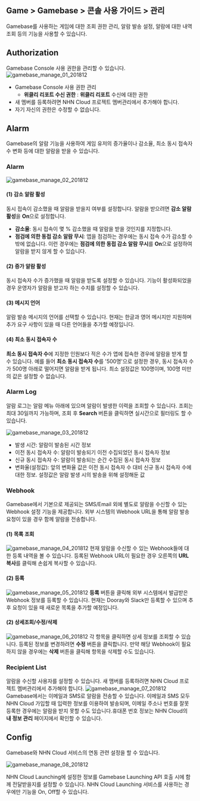## Game > Gamebase > 콘솔 사용 가이드 >  관리

Gamebase를 사용하는 게임에 대한 조회 권한 관리, 알람 발송 설정, 알람에 대한 내역 조회 등의 기능을 사용할 수 있습니다.



## Authorization

Gamebase Console 사용 권한을 관리할 수 있습니다.
![gamebase_manage_01_201812](https://static.toastoven.net/prod_gamebase/Operators_Guide/gamebase_manage_01_202101.png)

* Gamebase Console 사용 권한 관리
  * **위클리 리포트 수신 권한** : **위클리 리포트** 수신에 대한 권한
* 새 멤버를 등록하려면 NHN Cloud 프로젝트 멤버관리에서 추가해야 합니다.
* 자기 자신의 권한은 수정할 수 없습니다.


## Alarm

Gamebase의 알람 기능을 사용하여 게임 유저의 증가율이나 감소율, 최소 동시 접속자 수 변화 등에 대한 알람을 받을 수 있습니다.

### Alarm

![gamebase_manage_02_201812](https://static.toastoven.net/prod_gamebase/gamebase_manage_02_201812.png)

#### (1) 감소 알람 활성
동시 접속이 감소했을 때 알람을 받을지 여부를 설정합니다. 알람을 받으려면 **감소 알람 활성**을 **On**으로 설정합니다.

- **감소율**: 동시 접속이 몇 % 감소했을 때 알람을 받을 것인지를 지정합니다.
- **점검에 의한 동접 감소 알람 무시**: 앱을 점검하는 경우에는 동시 접속 수가 감소할 수밖에 없습니다.
  이런 경우에는 **점검에 의한 동접 감소 알람 무시**를 **On**으로 설정하여 알람을 받지 않게 할 수 있습니다.

#### (2) 증가 알람 활성
동시 접속자 수가 증가했을 때 알람을 받도록 설정할 수 있습니다.
기능이 활성화되었을 경우 운영자가 알람을 받고자 하는 수치를 설정할 수 있습니다.

#### (3) 메시지 언어
알람 발송 메시지의 언어를 선택할 수 있습니다. 현재는 한글과 영어 메시지만 지원하며 추가 요구 사항이 있을 때 다른 언어들을 추가할 예정입니다.

#### (4) 최소 동시 접속자 수
**최소 동시 접속자 수**에 지정한 인원보다 적은 수가 앱에 접속한 경우에 알람을 받게 할 수 있습니다. 예를 들어 **최소 동시 접속자 수**를 '500명'으로 설정한 경우, 동시 접속자 수가 500명 아래로 떨어지면 알람을 받게 됩니다. 최소 설정값은 100명이며, 100명 미만의 값은 설정할 수 없습니다.

### Alarm Log

알람 로그는 알람 메뉴 아래에 있으며 알람이 발생한 이력을 조회할 수 있습니다.
조회는 최대 30일까지 가능하며, 조회 후 **Search** 버튼을 클릭하면 실시간으로 필터링도 할 수 있습니다.

![gamebase_manage_03_201812](https://static.toastoven.net/prod_gamebase/gamebase_manage_03_201812.png)

- 발생 시간: 알람이 발송된 시간 정보
- 이전 동시 접속자 수: 알람이 발송되기 이전 수집되었던 동시 접속자 정보
- 신규 동시 접속자 수: 알람이 발송되는 순간 수집된 동시 접속자 정보
- 변화율(설정값): 앞의 변화율 값은 이전 동시 접속자 수 대비 신규 동시 접속자 수에 대한 정보. 설정값은 알람 발생 시의 발송을 위해 설정해둔 값

### Webhook
Gamebase에서 기본으로 제공되는 SMS/Email 외에 별도로 알람을 수신할 수 있는 Webhook 설정 기능을 제공합니다.
외부 시스템의 Webhook URL을 통해 알람 발송 요청이 있을 경우 함께 알람을 전송합니다.

#### (1) 목록 조회
![gamebase_manage_04_201812](https://static.toastoven.net/prod_gamebase/gamebase_manage_04_201812.png)
현재 알람을 수신할 수 있는 Webhook들에 대한 등록 내역을 볼 수 있습니다.
등록된 Webhook URL이 필요한 경우 오른쪽의 **URL 복사**를 클릭해 손쉽게 복사할 수 있습니다.

#### (2) 등록
![gamebase_manage_05_201812](https://static.toastoven.net/prod_gamebase/gamebase_manage_05_201812.png)
**등록** 버튼을 클릭해 외부 시스템에서 발급받은 Webhook 정보를 등록할 수 있습니다.
현재는 Dooray와 Slack만 등록할 수 있으며 추후 요청이 있을 때 새로운 목록을 추가할 예정입니다.

#### (2) 상세조회/수정/삭제
![gamebase_manage_06_201812](https://static.toastoven.net/prod_gamebase/gamebase_manage_06_201812.png)
각 항목을 클릭하면 상세 정보를 조회할 수 있습니다.
등록된 정보를 변경하려면 **수정** 버튼을 클릭합니다. 만약 해당 Webhook이 필요하지 않을 경우에는 **삭제** 버튼을 클릭해 항목을 삭제할 수도 있습니다.

### Recipient List

알람을 수신할 사용자를 설정할 수 있습니다. 새 맴버를 등록하려면 NHN Cloud 프로젝트 멤버관리에서 추가해야  합니다.
![gamebase_manage_07_201812](https://static.toastoven.net/prod_gamebase/gamebase_manage_07_201812.png)
Gamebase에서는 이메일과 SMS로 알람을 전송할 수 있습니다.
이메일과 SMS 모두 NHN Cloud 가입할 때 입력한 정보를 이용하여 발송되며, 이메일 주소나 번호를 잘못 등록한 경우에는 알람을 받지 못할 수도 있습니다.휴대폰 번호 정보는 NHN Cloud의 **내 정보 관리** 페이지에서 확인할 수 있습니다.


## Config

Gamebase와 NHN Cloud 서비스의 연동 관련 설정을 할 수 있습니다.

![gamebase_manage_08_201812](https://static.toastoven.net/prod_gamebase/gamebase_manage_08_201812.png)

NHN Cloud Launching에 설정한 정보를 Gamebase Launching API 호출 시에 함께 전달받을지를 설정할 수 있습니다. NHN Cloud Launching 서비스를 사용하는 경우에만 기능을 On, Off할 수 있습니다.
